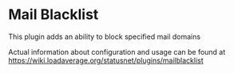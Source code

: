 # Mail Blacklist

This plugin adds an ability to block specified mail domains

Actual information about configuration and usage can be found at https://wiki.loadaverage.org/statusnet/plugins/mailblacklist
